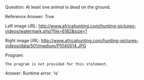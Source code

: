 Question: At least one animal is dead on the ground.

Reference Answer: True

Left image URL: http://www.africahunting.com/hunting-pictures-videos/watermark.php?file=6182&size=1

Right image URL: http://www.africahunting.com/hunting-pictures-videos/data/501/medium/P1040014.JPG

Program:

```
The program is not provided for this statement.
```
Answer: Runtime error: 'is'

